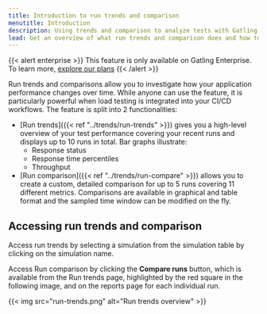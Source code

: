 ```yaml
---
title: Introduction to run trends and comparison
menutitle: Introduction
description: Using trends and comparison to analyze tests with Gatling Enterprise
lead: Get an overview of what run trends and comparison does and how to access the feature in Gatling Enterprise.  
---
```


{{< alert enterprise >}}
This feature is only available on Gatling Enterprise. To learn more, [explore our plans](https://gatling.io/pricing?utm_source=docs)
{{< /alert >}}

Run trends and comparisons allow you to investigate how your application performance changes over time. While anyone can use the feature, it is particularly powerful when load testing is integrated into your CI/CD workflows. The feature is split into 2 functionalities: 

- [Run trends]({{< ref "../trends/run-trends" >}}) gives you a high-level overview of your test performance covering your recent runs and displays up to 10 runs in total. Bar graphs illustrate: 
    - Response status 
    - Response time percentiles
    - Throughput
- [Run comparison]({{< ref "../trends/run-compare" >}}) allows you to create a custom, detailed comparison for up to 5 runs covering 11 different metrics. Comparisons are available in graphical and table format and the sampled time window can be modified on the fly. 

## Accessing run trends and comparison

Access run trends by selecting a simulation from the simulation table by clicking on the simulation name.

Access Run comparison by clicking the **Compare runs** button, which is available from the Run trends page, highlighted by the red square in the following image, and on the reports page for each individual run. 

{{< img src="run-trends.png" alt="Run trends overview" >}}
